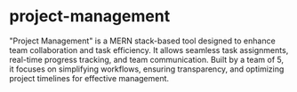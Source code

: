 # project-management
"Project Management" is a MERN stack-based tool designed to enhance team collaboration and task efficiency. It allows seamless task assignments, real-time progress tracking, and team communication. Built by a team of 5, it focuses on simplifying workflows, ensuring transparency, and optimizing project timelines for effective management.

